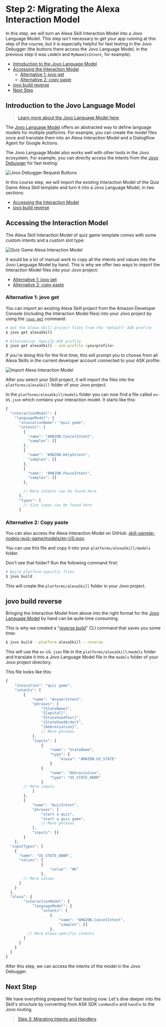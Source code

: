 # Step 2: Migrating the Alexa Interaction Model

In this step, we will turn an Alexa Skill Interaction Model into a Jovo Language Model. This step isn't necessary to get your app running at this step of the course, but it is especially helpful for fast testing in the Jovo Debugger (the buttons there access the Jovo Language Model, in the previous step it was `LAUNCH` and `MyNameIsIntent`, for example). 

* [Introduction to the Jovo Language Model](#introduction-to-the-jovo-language-model)
* [Accessing the Interaction Model](#accessung-the-interaction-model)
   * [Alternative 1: jovo get](#alternative-1:-jovo-get)
   * [Alternative 2: copy paste](#alternative-2:-copy-paste)
* [jovo build reverse](#jovo-build-reverse)
* [Next Step](#next-step)


## Introduction to the Jovo Language Model

> [Learn more about the Jovo Language Model here](https://www.jovo.tech/docs/model).

The [Jovo Language Model](https://www.jovo.tech/docs/model) offers an abstracted way to define language models for multiple platforms. For example, you can create the model files once and translate them into an Alexa Interaction Model and a Dialogflow Agent for Google Actions.

The Jovo Language Model also works well with other tools in the Jovo ecosystem. For example, you can directly access the intents from the [Jovo Debugger](https://www.jovo.tech/docs/debugger) for fast testing:

![Jovo Debugger Request Buttons](./img/debugger-request-buttons.jpg)

In this course step, we will import the existing Interaction Model of the Quiz Game Alexa Skill template and turn it into a Jovo Language Model, in two sections:

* [Accessing the Interaction Model](#accessung-the-interaction-model)
* [jovo build reverse](#jovo-build-reverse)

## Accessing the Interaction Model

The Alexa Skill Interaction Model of quiz game template comes with some custom intents and a custom slot type:

![Quiz Game Alexa Interaction Model](./img/quizgame-interaction-model-alexa.jpg "Interaction Model of the Quiz Game Alexa Skill")

It would be a lot of manual work to copy all the intents and values into the Jovo Language Model by hand. This is why we offer two ways to import the Interaction Model files into your Jovo project:

* [Alternative 1: jovo get](#alternative-1:-jovo-get)
* [Alternative 2: copy paste](#alternative-2:-copy-paste)

### Alternative 1: jovo get

You can import an existing Alexa Skill project from the Amazon Developer Console (including the Interaction Model files) into your Jovo project by using the [`jovo get`](https://www.jovo.tech/docs/cli/get) command:

```sh
# Get the Alexa Skill project files from the "default" ASK profile
$ jovo get alexaSkill

# Alternative: Specify ASK profile
$ jovo get alexaSkill --ask-profile <yourprofile>
```

If you're doing this for the first time, this will prompt you to choose from all Alexa Skills in the current developer account connected to your ASK profile:

![Import Alexa Interaction Model](./img/jovo-get-alexaskill.jpg "Use jovo get to import an existing Alexa Interaction Model")

After you select your Skill project, it will import the files into the `platforms/alexaSkill` folder of your Jovo project.

In the `platforms/alexaSkill/models` folder you can now find a file called `en-US.json` which contains your interaction model. It starts like this:

```javascript
{
  "interactionModel": {
    "languageModel": {
      "invocationName": "quiz game",
      "intents": [
        {
          "name": "AMAZON.CancelIntent",
          "samples": []
        },
        {
          "name": "AMAZON.HelpIntent",
          "samples": []
        },
        {
          "name": "AMAZON.PauseIntent",
          "samples": []
        },

        // More intents can be found here
      ],
      "types": [
        // Slot types can be found here
      ]
```

### Alternative 2: Copy paste

You can also access the Alexa Interaction Model on GitHub: [skill-sample-nodejs-quiz-game/models/en-US.json](https://github.com/alexa/skill-sample-nodejs-quiz-game/blob/master/models/en-US.json).

You can use this file and copy it into your `platforms/alexaSkill/models` folder.

Don't see that folder? Run the following command first:

```sh
# Build platform-specific files
$ jovo build
```

This will create the `platforms/alexaSkill` folder in your Jovo project.


## jovo build reverse

Bringing the Interaction Model from above into the right format for the [Jovo Language Model](https://www.jovo.tech/docs/model) by hand can be quite time consuming.

This is why we created a "[reverse build](https://www.jovo.tech/docs/cli/build#reverse-build)" CLI command that saves you some time: 

```sh
$ jovo build --platform alexaSkill --reverse
```

This will use the `en-US.json` file in the `platforms/alexaSkill/models` folder and translate it into a Jovo Language Model file in the `models` folder of your Jovo project directory.

This file looks like this:

```javascript
{
	"invocation": "quiz game",
	"intents": [
		{
			"name": "AnswerIntent",
			"phrases": [
				"{StateName}",
				"{Capital}",
				"{StatehoodYear}",
				"{StatehoodOrder}",
				"{Abbreviation}",
				// More phrases
			],
			"inputs": [
				{
					"name": "StateName",
					"type": {
						"alexa": "AMAZON.US_STATE"
					}
				{
					"name": "Abbreviation",
					"type": "US_STATE_ABBR"
				}
        // More inputs
			]
		},
		{
			"name": "QuizIntent",
			"phrases": [
				"start a quiz",
				"start a quiz game",
				// More phrases
			],
			"inputs": []
		}
	],
  "inputTypes": [
    {
      "name": "US_STATE_ABBR",
      "values": [
				{
					"value": "AK"
				},
        // More values
      ]
    }
  ],
  "alexa": {
		"interactionModel": {
			"languageModel": {
				"intents": [
					{
						"name": "AMAZON.CancelIntent",
						"samples": []
					},
          // More Alexa-specific intents
        ]
      }
    }
  }
}
```

After this step, we can access the intents of the model in the Jovo Debugger.


## Next Step

We have everything prepared for fast testing now. Let's dive deeper into the Skill's structure by converting from ASK SDK `canHandle` and `handle` to the Jovo routing.

> [Step 3: Migrating Intents and Handlers](./step-3-intents-handlers.md)

<!--[metadata]: { "description": "Learn how to migrate an Alexa Interaction Model into a Jovo Language Model.", "author": "jan-koenig" }-->